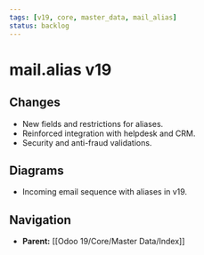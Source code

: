 ```yaml
---
tags: [v19, core, master_data, mail_alias]
status: backlog
---
```

# mail.alias v19

## Changes
- New fields and restrictions for aliases.
- Reinforced integration with helpdesk and CRM.
- Security and anti-fraud validations.

## Diagrams
- Incoming email sequence with aliases in v19.






## Navigation
- **Parent:** [[Odoo 19/Core/Master Data/Index]]
